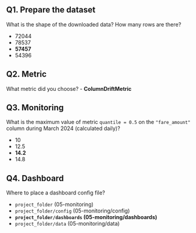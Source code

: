 ## Q1. Prepare the dataset
What is the shape of the downloaded data? How many rows are there?

* 72044
* 78537 
* **57457**
* 54396


## Q2. Metric
What metric did you choose? - **ColumnDriftMetric**


## Q3. Monitoring
What is the maximum value of metric `quantile = 0.5` on the `"fare_amount"` column during March 2024 (calculated daily)?

* 10
* 12.5
* **14.2**
* 14.8


## Q4. Dashboard
Where to place a dashboard config file?

* `project_folder` (05-monitoring)
* `project_folder/config`  (05-monitoring/config)
* **`project_folder/dashboards`  (05-monitoring/dashboards)**
* `project_folder/data`  (05-monitoring/data)
